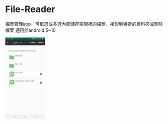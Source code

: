 # File-Reader
檔案管理app，可單選或多選內部儲存空間裡的檔案，複製到特定的資料夾或刪除檔案
適用於android 5~10

<img src="https://github.com/yushan33/File-Reader/blob/master/show_app.jpg" width="25%" height="25%">
